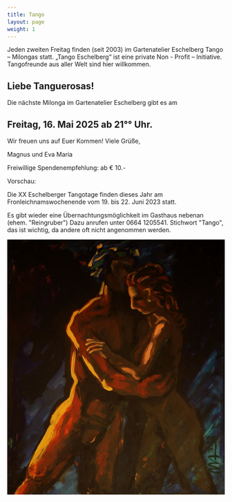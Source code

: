 ```yaml
---
title: Tango
layout: page
weight: 1
---
```


Jeden zweiten Freitag finden (seit 2003) im Gartenatelier Eschelberg Tango – Milongas statt. 
„Tango Eschelberg“ ist eine private Non - Profit – Initiative. Tangofreunde aus aller Welt sind hier willkommen.

## Liebe Tanguerosas!

Die nächste Milonga im Gartenatelier Eschelberg gibt es am

## Freitag, 16. Mai 2025 ab 21°° Uhr.

Wir freuen uns auf Euer Kommen! Viele Grüße,

Magnus und Eva Maria

Freiwillige Spendenempfehlung: ab € 10.-

Vorschau:

Die XX Eschelberger Tangotage finden dieses Jahr am Fronleichnamswochenende vom 19. bis 22. Juni 2023 statt.

Es gibt wieder eine Übernachtungsmöglichkeit im Gasthaus nebenan (ehem. "Reingruber") Dazu anrufen unter 0664 1205541. Stichwort "Tango", das ist wichtig, da andere oft nicht angenommen werden.

![Tango1](/files/tango/TB12_248.jpg)




